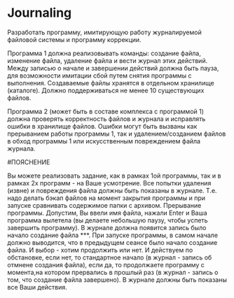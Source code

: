 # Journaling

Разработать  программу,  имитирующую работу журналируемой файловой системы и программу коррекции.

Программа  1 должна  реализовывать  команды:  создание  файла, изменение файла,  удаление  файла  и вести журнал этих действий. Между записью о начале  и  завершении  действий  должна  быть   пауза, для возможности имитации  сбой  путем снятия программы с выполнения. Создаваемые файлы хранятся  в  отдельном  хранилище (каталоге). Должно поддерживаться не менее 10 существующих файлов.

Программа  2  (может  быть  в составе комплекса с программой 1) должна проверять корректность  файлов  и  журнала  и  исправлять  ошибки  в хранилище  файлов.  Ошибки  могут  быть вызваны как прерыванием работы программы  1, так и удалением/созданием файлов в обход программы 1 или искусственным повреждением файла журнала.

#ПОЯСНЕНИЕ

Вы можете реализовать задание, как в рамках 1ой программы, так и в рамках 2х программ - на Ваше усмотрение. Все попытки удаления (извне) и повреждения файла должны быть показаны в журнале. Т.е. надо делать бэкап файлов на момент закрытия программы и при запуске сравнивать содержимое папки с архивом.
Прерывание программы. Допустим, Вы ввели имя файла, нажали Enter и Ваша программа вылетела (вы делаете небольшую паузу, чтобы успеть завершить программу). В журнале должна появится запись было начало создание файла ***. При запуске программы, в самом начале должно выводится, что в предыдущем сеансе было начало создание файла. И выбор - хотим продолжить или нет. И действуем по обстановке, если нет, то стандартное начало (в журнал - запись об отмнене создания файла), если да, то продолжаете программу с момента,на котором прервались в прошлый раз (в журнал - запись о том, что создание файла завершено). В журнале должны быть показаны все Ваши действия.
